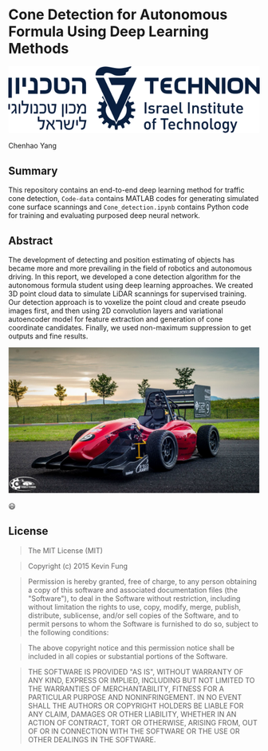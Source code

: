 # Cone Detection for Autonomous Formula Using Deep Learning Methods
![Technion_logo](./figures/Technion_logo.png)

Chenhao Yang

## Summary
This repository contains an end-to-end deep learning method for traffic cone detection, `Code-data` contains MATLAB codes for generating simulated cone surface scannings and `Cone_detection.ipynb` contains Python code for training and evaluating purposed deep neural network.

## Abstract
The development of detecting and position estimating of objects has became more and more prevailing in the field of robotics and autonomous driving. In this report, we developed a cone detection algorithm for the autonomous formula student using deep learning approaches. We created 3D point cloud data to simulate LiDAR scannings for supervised training. Our detection approach is to voxelize the point cloud and create pseudo images first, and then using 2D convolution layers and variational autoencoder model for feature extraction and generation of cone coordinate candidates. Finally, we used non-maximum suppression to get outputs and fine results.

![formula](./figures/formula.png)

 :smiley:

## License
>The MIT License (MIT)

>Copyright (c) 2015 Kevin Fung

>Permission is hereby granted, free of charge, to any person obtaining a copy of this software and associated documentation files (the "Software"), to deal in the Software without restriction, including without limitation the rights to use, copy, modify, merge, publish, distribute, sublicense, and/or sell copies of the Software, and to permit persons to whom the Software is furnished to do so, subject to the following conditions:

>The above copyright notice and this permission notice shall be included in all copies or substantial portions of the Software.

>THE SOFTWARE IS PROVIDED "AS IS", WITHOUT WARRANTY OF ANY KIND, EXPRESS OR IMPLIED, INCLUDING BUT NOT LIMITED TO THE WARRANTIES OF MERCHANTABILITY, FITNESS FOR A PARTICULAR PURPOSE AND NONINFRINGEMENT. IN NO EVENT SHALL THE AUTHORS OR COPYRIGHT HOLDERS BE LIABLE FOR ANY CLAIM, DAMAGES OR OTHER LIABILITY, WHETHER IN AN ACTION OF CONTRACT, TORT OR OTHERWISE, ARISING FROM, OUT OF OR IN CONNECTION WITH THE SOFTWARE OR THE USE OR OTHER DEALINGS IN THE SOFTWARE.
